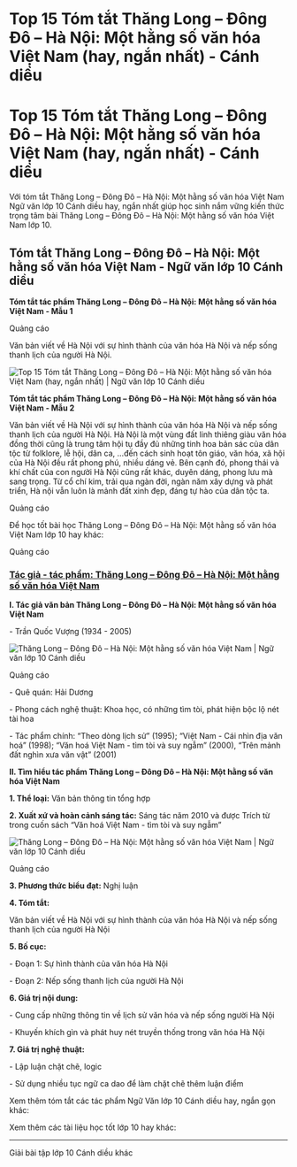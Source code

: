 # Top 15 Tóm tắt  Thăng Long – Đông Đô – Hà Nội: Một hằng số văn hóa Việt Nam (hay, ngắn nhất) - Cánh diều

# Top 15 Tóm tắt Thăng Long – Đông Đô – Hà Nội: Một hằng số văn hóa Việt Nam (hay, ngắn nhất) - Cánh diều

Với tóm tắt Thăng Long – Đông Đô – Hà Nội: Một hằng số văn hóa Việt Nam Ngữ văn lớp 10 Cánh diều hay, ngắn nhất giúp học sinh nắm vững kiến thức trọng tâm bài Thăng Long – Đông Đô – Hà Nội: Một hằng số văn hóa Việt Nam lớp 10.

## Tóm tắt Thăng Long – Đông Đô – Hà Nội: Một hằng số văn hóa Việt Nam - Ngữ văn lớp 10 Cánh diều

**Tóm tắt tác phẩm Thăng Long – Đông Đô – Hà Nội: Một hằng số văn hóa Việt Nam - Mẫu 1**

Quảng cáo

Văn bản viết về Hà Nội với sự hình thành của văn hóa Hà Nội và nếp sống thanh lịch của người Hà Nội.

![Top 15 Tóm tắt  Thăng Long – Đông Đô – Hà Nội: Một hằng số văn hóa Việt Nam \(hay, ngắn nhất\) | Ngữ văn lớp 10 Cánh diều](https://vietjack.com/soan-van-lop-10-cd/images/tom-tat-thang-long-dong-do-ha-noi-mot-hang-so-van-hoa-viet-nam.PNG)

**Tóm tắt tác phẩm Thăng Long – Đông Đô – Hà Nội: Một hằng số văn hóa Việt Nam - Mẫu 2**

Văn bản viết về Hà Nội với sự hình thành của văn hóa Hà Nội và nếp sống thanh lịch của người Hà Nội. Hà Nội là một vùng đất linh thiêng giàu văn hóa đồng thời cũng là trung tâm hội tụ đầy đủ những tinh hoa bản sác của dân tộc từ folklore, lễ hội, dân ca, …đến cách sinh hoạt tôn giáo, văn hóa, xã hội của Hà Nội đều rất phong phú, nhiều dáng vẻ. Bên cạnh đó, phong thái và khí chất của con người Hà Nội cũng rất khác, duyên dáng, phong lưu mà sang trọng. Từ cổ chí kim, trải qua ngàn đời, ngàn năm xây dựng và phát triển, Hà nội vẫn luôn là mảnh đất xinh đẹp, đáng tự hào của dân tộc ta.

Quảng cáo

Để học tốt bài học Thăng Long – Đông Đô – Hà Nội: Một hằng số văn hóa Việt Nam lớp 10 hay khác:

Quảng cáo

### [**Tác giả - tác phẩm: Thăng Long – Đông Đô – Hà Nội: Một hằng số văn hóa Việt Nam**](https://vietjack.com/soan-van-lop-10-cd/tac-gia-tac-pham-thang-long-dong-do-ha-noi-mot-hang-so-van-hoa-viet-nam.jsp)

**I. Tác giả văn bản Thăng Long – Đông Đô – Hà Nội: Một hằng số văn hóa Việt Nam**

\- Trần Quốc Vượng (1934 - 2005)

![Thăng Long – Đông Đô – Hà Nội: Một hằng số văn hóa Việt Nam | Ngữ văn lớp 10 Cánh diều](https://vietjack.com/soan-van-lop-10-cd/images/tac-gia-tac-pham-thang-long-dong-do-ha-noi-mot-hang-so-van-hoa-viet-nam.PNG)

Quảng cáo

\- Quê quán: Hải Dương 

\- Phong cách nghệ thuật: Khoa học, có những tìm tòi, phát hiện bộc lộ nét tài hoa

\- Tác phẩm chính: “Theo dòng lịch sử” (1995); “Việt Nam - Cái nhìn địa văn hoá” (1998); “Văn hoá Việt Nam - tìm tòi và suy ngẫm” (2000), “Trên mảnh đất nghìn xưa văn vật” (2001)

**II. Tìm hiểu tác phẩm Thăng Long – Đông Đô – Hà Nội: Một hằng số văn hóa Việt Nam**

**1\. Thể loại:** Văn bản thông tin tổng hợp

**2\. Xuất xứ và hoàn cảnh sáng tác:** Sáng tác năm 2010 và được Trích từ trong cuốn sách “Văn hoá Việt Nam - tìm tòi và suy ngẫm” 

![Thăng Long – Đông Đô – Hà Nội: Một hằng số văn hóa Việt Nam | Ngữ văn lớp 10 Cánh diều](https://vietjack.com/soan-van-lop-10-cd/images/tac-gia-tac-pham-thang-long-dong-do-ha-noi-mot-hang-so-van-hoa-viet-nam-1.PNG)

Quảng cáo

**3\. Phương thức biểu đạt:** Nghị luận

**4\. Tóm tắt:**

Văn bản viết về Hà Nội với sự hình thành của văn hóa Hà Nội và nếp sống thanh lịch của người Hà Nội

**5\. Bố cục:**

\- Đoạn 1: Sự hình thành của văn hóa Hà Nội 

\- Đoạn 2: Nếp sống thanh lịch của người Hà Nội

**6\. Giá trị nội dung:**

\- Cung cấp những thông tin về lịch sử văn hóa và nếp sống người Hà Nội

\- Khuyến khích gìn và phát huy nét truyền thống trong văn hóa Hà Nội 

**7\. Giá trị nghệ thuật:**

\- Lập luận chặt chẽ, logic

\- Sử dụng nhiều tục ngữ ca dao để làm chặt chẽ thêm luận điểm

Xem thêm tóm tắt các tác phẩm Ngữ Văn lớp 10 Cánh diều hay, ngắn gọn khác:

Xem thêm các tài liệu học tốt lớp 10 hay khác:

* * *

Giải bài tập lớp 10 Cánh diều khác
